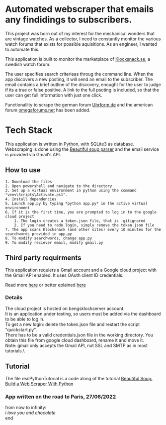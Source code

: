 # Automated webscraper that emails any findidings to subscribers.
This project was born out of my interest for the mechanical wonders that are vintage watches. As a collector, I need to constantly monitor the various watch forums that exists for possible aquisitions. As an engineer, I wanted to automate this.

This application is built to monitor the marketplace of [Klocksnack.se](https://klocksnack.se/forums/handla-s%C3%A4ljes-bytes.11/), a swedish watch forum.

The user specifies search criterieas throug the command line. When the app discovers a new posting, it will send an email to the subscriber. The email contains a brief outline of the discovery, enought for the user to judge if its a true or false positive. A link to the full psoting is included, so that the user can get full information with just one click.

Functionallity to scrape the german forum [Uhrform.de](https://uhrforum.de/forums/angebote.11/) and the american forum [omegaforums.net](https://omegaforums.net/forums/private-watch-sales/) has been added.

# Tech Stack
This application is written in Python, with SQLite3 as database. Webscraping is done using the [Beautiful soup parser](https://beautiful-soup-4.readthedocs.io/en/latest/#) and the email service is provided via Gmail's API.

## How to use
    1. Download the files
    2. Open powershell and navigate to the directory
    3. Set up a virtual environment in python using the command "venv\Scripts\Activate.ps1".
    4. Install dependencies
    5. Launch app.py by typing *python app.py* in the active virtual environment
    6. If it is the first time, you are prompted to log in to the google cloud project
        1. The login creates a token.json file, that is .gitignored
        2. If you need to redo login, simply remove the token.json file
    7. The app scans Klocksnack (and other sites) every 10 minutes for the searchwords provided in app.py
    8. To modify searchwords, change app.py
    9. To modify reciever email, modify gmail.py

## Third party requirments
This application requiers a Gmail account and a Google cloud project with the Gmail API enabled. It uses OAuth client ID credentials.

Read more [here](https://developers.google.com/gmail/api/quickstart/python) or better eplained [here](https://www.javatpoint.com/gmail-api-in-python)

### Details
The cloud project is hosted on bengsklockserver account.\
It is an application under testing, so users must be added via the dashboard to be able to log in.\
To get a new login: delete the token.json file and restart the script "quickstart.py".\
There has to be a valid credentials.json file in the working directory. You obtain this file from google cloud dashboard, rename it and move it.\
Note: gmail only accepts the Gmail API, not SSL and SMTP as in most tutorials.\

## Tutorial
The file realPythonTutorial is a code along of the tutorial [Beautiful Soup: Build a Web Scraper With Python](https://realpython.com/beautiful-soup-web-scraper-python/)

### App written on the road to Paris, 27/06/2022
from now to infinity:\
    *i love you and chocolate*\
end
